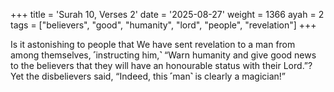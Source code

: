 +++
title = 'Surah 10, Verses 2'
date = '2025-08-27'
weight = 1366
ayah = 2
tags = ["believers", "good", "humanity", "lord", "people", "revelation"]
+++

Is it astonishing to people that We have sent revelation to a man from among themselves, ˹instructing him,˺ “Warn humanity and give good news to the believers that they will have an honourable status with their Lord.”? Yet the disbelievers said, “Indeed, this ˹man˺ is clearly a magician!”